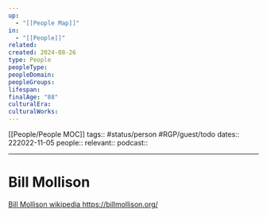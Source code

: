 ```yaml
---
up:
  - "[[People Map]]"
in:
  - "[[People]]"
related: 
created: 2024-08-26
type: People
peopleType: 
peopleDomain: 
peopleGroups: 
lifespan: 
finalAge: "88"
culturalEra: 
culturalWorks:
---
```


[[People/People MOC]]
tags:: #status/person #RGP/guest/todo
dates:: 222022-11-05
people:: 
relevant::
podcast:: 

---

# Bill Mollison

[Bill Mollison wikipedia ](https://en.wikipedia.org/wiki/Bill_Mollison)
https://billmollison.org/
